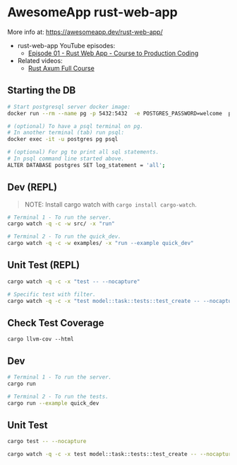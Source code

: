 # AwesomeApp rust-web-app

More info at: https://awesomeapp.dev/rust-web-app/

- rust-web-app YouTube episodes:
	- [Episode 01 - Rust Web App - Course to Production Coding](https://youtube.com/watch?v=3cA_mk4vdWY&list=PL7r-PXl6ZPcCIOFaL7nVHXZvBmHNhrh_Q)
- Related videos: 
	- [Rust Axum Full Course](https://youtube.com/watch?v=XZtlD_m59sM&list=PL7r-PXl6ZPcCIOFaL7nVHXZvBmHNhrh_Q)

## Starting the DB

```sh
# Start postgresql server docker image:
docker run --rm --name pg -p 5432:5432  -e POSTGRES_PASSWORD=welcome  postgres:15

# (optional) To have a psql terminal on pg. 
# In another terminal (tab) run psql:
docker exec -it -u postgres pg psql

# (optional) For pg to print all sql statements.
# In psql command line started above.
ALTER DATABASE postgres SET log_statement = 'all';
```

## Dev (REPL)

> NOTE: Install cargo watch with `cargo install cargo-watch`.

```sh
# Terminal 1 - To run the server.
cargo watch -q -c -w src/ -x "run"

# Terminal 2 - To run the quick_dev.
cargo watch -q -c -w examples/ -x "run --example quick_dev"
```

## Unit Test (REPL)

```sh
cargo watch -q -c -x "test -- --nocapture"

# Specific test with filter.
cargo watch -q -c -x "test model::task::tests::test_create -- --nocapture"
```

## Check Test Coverage
```angular2html
cargo llvm-cov --html
```

## Dev

```sh
# Terminal 1 - To run the server.
cargo run

# Terminal 2 - To run the tests.
cargo run --example quick_dev
```

## Unit Test

```sh
cargo test -- --nocapture

cargo watch -q -c -x test model::task::tests::test_create -- --nocapture
```